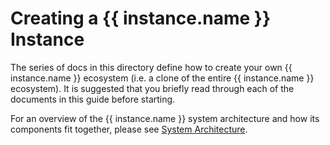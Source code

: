 # Creating a {{ instance.name }} Instance

The series of docs in this directory define how to create your own {{ instance.name }} ecosystem (i.e. a clone of the entire {{ instance.name }} ecosystem).
It is suggested that you briefly read through each of the documents in this guide before starting.

For an overview of the {{ instance.name }} system architecture and how its components fit together, please see [System Architecture](../system-architecture.md).

